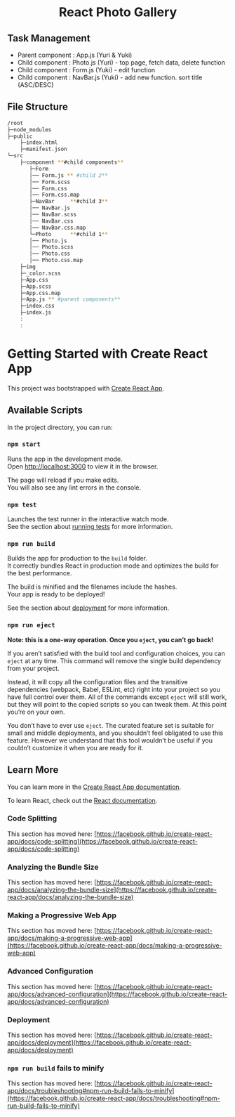 <h1 style="text-align:center">React Photo Gallery</h1>

## Task Management
<ul>
  <li>Parent component : App.js (Yuri & Yuki)</li>
  <li>Child component : Photo.js (Yuri) - top page, fetch data, delete function</li>
  <li>Child component : Form.js (Yuki) - edit function</li>
  <li>Child component : NavBar.js (Yuki) - add new function. sort title (ASC/DESC)</li>
</ul>

## File Structure
```bash
/root
├─node_modules
├─public
    ├─index.html
    ├─manifest.json
└─src
    ├─component **#child components**
       ├─Form
       │── Form.js ** #child 2**
       │── Form.scss  
       │── Form.css  
       │── Form.css.map 
       ├─NavBar     **#child 3**
       │── NavBar.js  
       │── NavBar.scss  
       │── NavBar.css  
       │── NavBar.css.map 
       └─Photo      **#child 1**
       │── Photo.js  
       │── Photo.scss  
       │── Photo.css  
       │── Photo.css.map 
    ├─img
    ├─_color.scss
    ├─App.css
    ├─App.scss
    ├─App.css.map
    ├─App.js ** #parent components**
    ├─index.css
    ├─index.js
    :
    :    
```

# Getting Started with Create React App

This project was bootstrapped with [Create React App](https://github.com/facebook/create-react-app).

## Available Scripts

In the project directory, you can run:

### `npm start`

Runs the app in the development mode.\
Open [http://localhost:3000](http://localhost:3000) to view it in the browser.

The page will reload if you make edits.\
You will also see any lint errors in the console.

### `npm test`

Launches the test runner in the interactive watch mode.\
See the section about [running tests](https://facebook.github.io/create-react-app/docs/running-tests) for more information.

### `npm run build`

Builds the app for production to the `build` folder.\
It correctly bundles React in production mode and optimizes the build for the best performance.

The build is minified and the filenames include the hashes.\
Your app is ready to be deployed!

See the section about [deployment](https://facebook.github.io/create-react-app/docs/deployment) for more information.

### `npm run eject`

**Note: this is a one-way operation. Once you `eject`, you can’t go back!**

If you aren’t satisfied with the build tool and configuration choices, you can `eject` at any time. This command will remove the single build dependency from your project.

Instead, it will copy all the configuration files and the transitive dependencies (webpack, Babel, ESLint, etc) right into your project so you have full control over them. All of the commands except `eject` will still work, but they will point to the copied scripts so you can tweak them. At this point you’re on your own.

You don’t have to ever use `eject`. The curated feature set is suitable for small and middle deployments, and you shouldn’t feel obligated to use this feature. However we understand that this tool wouldn’t be useful if you couldn’t customize it when you are ready for it.

## Learn More

You can learn more in the [Create React App documentation](https://facebook.github.io/create-react-app/docs/getting-started).

To learn React, check out the [React documentation](https://reactjs.org/).

### Code Splitting

This section has moved here: [https://facebook.github.io/create-react-app/docs/code-splitting](https://facebook.github.io/create-react-app/docs/code-splitting)

### Analyzing the Bundle Size

This section has moved here: [https://facebook.github.io/create-react-app/docs/analyzing-the-bundle-size](https://facebook.github.io/create-react-app/docs/analyzing-the-bundle-size)

### Making a Progressive Web App

This section has moved here: [https://facebook.github.io/create-react-app/docs/making-a-progressive-web-app](https://facebook.github.io/create-react-app/docs/making-a-progressive-web-app)

### Advanced Configuration

This section has moved here: [https://facebook.github.io/create-react-app/docs/advanced-configuration](https://facebook.github.io/create-react-app/docs/advanced-configuration)

### Deployment

This section has moved here: [https://facebook.github.io/create-react-app/docs/deployment](https://facebook.github.io/create-react-app/docs/deployment)

### `npm run build` fails to minify

This section has moved here: [https://facebook.github.io/create-react-app/docs/troubleshooting#npm-run-build-fails-to-minify](https://facebook.github.io/create-react-app/docs/troubleshooting#npm-run-build-fails-to-minify)
